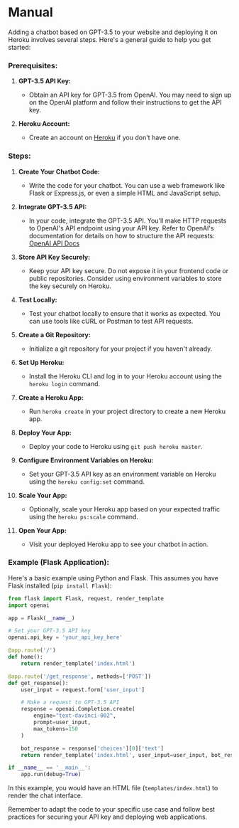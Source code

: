 # Manual
Adding a chatbot based on GPT-3.5 to your website and deploying it on Heroku involves several steps. Here's a general guide to help you get started:

### Prerequisites:

1. **GPT-3.5 API Key:**
    - Obtain an API key for GPT-3.5 from OpenAI. You may need to sign up on the OpenAI platform and follow their instructions to get the API key.

2. **Heroku Account:**
    - Create an account on [Heroku](https://www.heroku.com/) if you don't have one.

### Steps:

1. **Create Your Chatbot Code:**
    - Write the code for your chatbot. You can use a web framework like Flask or Express.js, or even a simple HTML and JavaScript setup.

2. **Integrate GPT-3.5 API:**
    - In your code, integrate the GPT-3.5 API. You'll make HTTP requests to OpenAI's API endpoint using your API key. Refer to OpenAI's documentation for details on how to structure the API requests: [OpenAI API Docs](https://beta.openai.com/docs/)

3. **Store API Key Securely:**
    - Keep your API key secure. Do not expose it in your frontend code or public repositories. Consider using environment variables to store the key securely on Heroku.

4. **Test Locally:**
    - Test your chatbot locally to ensure that it works as expected. You can use tools like cURL or Postman to test API requests.

5. **Create a Git Repository:**
    - Initialize a git repository for your project if you haven't already.

6. **Set Up Heroku:**
    - Install the Heroku CLI and log in to your Heroku account using the `heroku login` command.

7. **Create a Heroku App:**
    - Run `heroku create` in your project directory to create a new Heroku app.

8. **Deploy Your App:**
    - Deploy your code to Heroku using `git push heroku master`.

9. **Configure Environment Variables on Heroku:**
    - Set your GPT-3.5 API key as an environment variable on Heroku using the `heroku config:set` command.

10. **Scale Your App:**
    - Optionally, scale your Heroku app based on your expected traffic using the `heroku ps:scale` command.

11. **Open Your App:**
    - Visit your deployed Heroku app to see your chatbot in action.

### Example (Flask Application):

Here's a basic example using Python and Flask. This assumes you have Flask installed (`pip install Flask`):

```python
from flask import Flask, request, render_template
import openai

app = Flask(__name__)

# Set your GPT-3.5 API key
openai.api_key = 'your_api_key_here'

@app.route('/')
def home():
    return render_template('index.html')

@app.route('/get_response', methods=['POST'])
def get_response():
    user_input = request.form['user_input']

    # Make a request to GPT-3.5 API
    response = openai.Completion.create(
        engine="text-davinci-002",
        prompt=user_input,
        max_tokens=150
    )

    bot_response = response['choices'][0]['text']
    return render_template('index.html', user_input=user_input, bot_response=bot_response)

if __name__ == '__main__':
    app.run(debug=True)
```

In this example, you would have an HTML file (`templates/index.html`) to render the chat interface.

Remember to adapt the code to your specific use case and follow best practices for securing your API key and deploying web applications.
